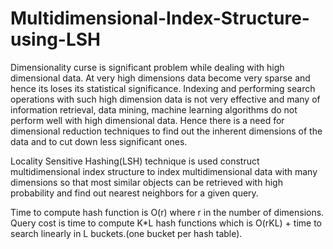 # Multidimensional-Index-Structure-using-LSH

Dimensionality curse is significant problem while dealing with high dimensional data. At very high dimensions data become very sparse and hence its loses its statistical significance. Indexing and performing search operations with such high dimension data is not very effective and many of information retrieval, data mining, machine learning algorithms do not perform well with high dimensional data. Hence there is a need for dimensional reduction techniques to find out the inherent dimensions of the data and to cut down less significant ones.

Locality Sensitive Hashing(LSH) technique is used construct multidimensional index structure to index multidimensional data with many dimensions so that most similar objects can be retrieved with high probability and find out nearest neighbors for a given query.

Time to compute hash function is O(r) where r in the number of dimensions. Query cost is time to compute K*L hash functions which is O(rKL) + time to search linearly in L buckets.(one bucket per hash table).
